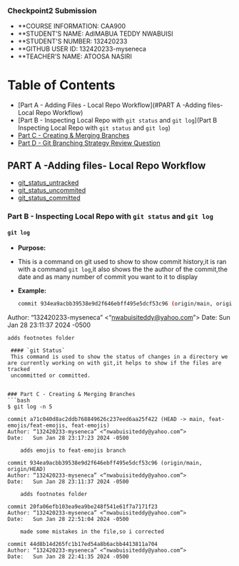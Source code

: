 ### Checkpoint2 Submission

- **COURSE INFORMATION: CAA900
- **STUDENT’S NAME: AdIMABUA TEDDY NWABUISI
- **STUDENT'S NUMBER: 132420233
- **GITHUB USER ID: 132420233-myseneca
- **TEACHER’S NAME: ATOOSA NASIRI

# Table of Contents
 - [Part A - Adding Files - Local Repo Workflow](#PART A -Adding files- Local Repo Workflow)
 - [Part B - Inspecting Local Repo with `git status` and `git log`](Part B Inspecting Local Repo with `git status` and `git log`)
 - [Part C - Creating & Merging Branches](#header3)
 - [Part D - Git Branching Strategy Review Question](#header4)

## PART A -Adding files- Local Repo Workflow
 - [git_status_untracked](https://github.com/132420233-myseneca/CAA-Azure-Project/blob/main/checkpoint2/git_status_untracked.txt)
 - [git_status_uncommited](https://github.com/132420233-myseneca/CAA-Azure-Project/blob/main/checkpoint2/git_status_uncommitted.txt)
 - [git_status_committed](https://github.com/132420233-myseneca/CAA-Azure-Project/blob/main/checkpoint2/git_status_committed.txt)

 ### Part B - Inspecting Local Repo with `git status` and `git log`
   #### `git log`
   - **Purpose:**
  - This is a command on git used to show to show commit history,it is ran with a command `git log`,it also shows the the author of the
   commit,the date and as many number of commit you want to it to display

- **Example:**
  ```bash
  commit 934ea9acbb39538e9d2f646ebff495e5dcf53c96 (origin/main, origin/HEAD)
Author: “132420233-myseneca” <“nwabuisiteddy@yahoo.com”>
Date:   Sun Jan 28 23:11:37 2024 -0500

    adds footnotes folder
```
 #### `git Status`
 This command is used to show the status of changes in a directory we are currently working on with git,it helps to show if the files are tracked
 uncommitted or committed.
 

### Part C - Creating & Merging Branches
```bash
$ git log -n 5

commit a71c040d8ac2ddb768849626c237eed6aa25f422 (HEAD -> main, feat-emojis/feat-emojis, feat-emojis)
Author: “132420233-myseneca” <“nwabuisiteddy@yahoo.com”>
Date:   Sun Jan 28 23:17:23 2024 -0500

    adds emojis to feat-emojis branch

commit 934ea9acbb39538e9d2f646ebff495e5dcf53c96 (origin/main, origin/HEAD)
Author: “132420233-myseneca” <“nwabuisiteddy@yahoo.com”>
Date:   Sun Jan 28 23:11:37 2024 -0500

    adds footnotes folder

commit 20fa06efb103ea9ea9be248f541e61f7a7171f23
Author: “132420233-myseneca” <“nwabuisiteddy@yahoo.com”>
Date:   Sun Jan 28 22:51:04 2024 -0500

    made some mistakes in the file,so i corrected

commit 44d8b14d265fc1b17ed54a8b6acbb4413811a704
Author: “132420233-myseneca” <“nwabuisiteddy@yahoo.com”>
Date:   Sun Jan 28 22:41:35 2024 -0500

```


